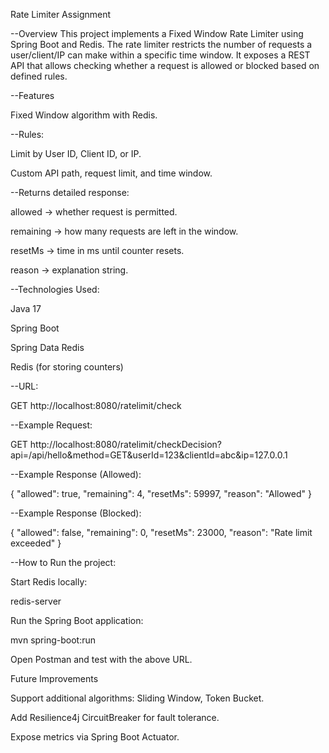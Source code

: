 Rate Limiter Assignment

--Overview
This project implements a Fixed Window Rate Limiter using Spring Boot and Redis.
The rate limiter restricts the number of requests a user/client/IP can make within a specific time window.
It exposes a REST API that allows checking whether a request is allowed or blocked based on defined rules.

--Features

Fixed Window algorithm with Redis.

--Rules:

Limit by User ID, Client ID, or IP.

Custom API path, request limit, and time window.

--Returns detailed response:

allowed → whether request is permitted.

remaining → how many requests are left in the window.

resetMs → time in ms until counter resets.

reason → explanation string.

--Technologies Used:

Java 17

Spring Boot

Spring Data Redis

Redis (for storing counters)


--URL:

GET http://localhost:8080/ratelimit/check


--Example Request:

GET http://localhost:8080/ratelimit/checkDecision?api=/api/hello&method=GET&userId=123&clientId=abc&ip=127.0.0.1


--Example Response (Allowed):

{
  "allowed": true,
  "remaining": 4,
  "resetMs": 59997,
  "reason": "Allowed"
}


--Example Response (Blocked):

{
  "allowed": false,
  "remaining": 0,
  "resetMs": 23000,
  "reason": "Rate limit exceeded"
}

--How to Run the project:

Start Redis locally:

redis-server

Run the Spring Boot application:

mvn spring-boot:run

Open Postman and test with the above URL.

 Future Improvements

Support additional algorithms: Sliding Window, Token Bucket.

Add Resilience4j CircuitBreaker for fault tolerance.

Expose metrics via Spring Boot Actuator.
